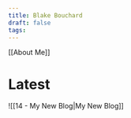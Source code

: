 ```yaml
---
title: Blake Bouchard
draft: false
tags:
---
```

[[About Me]]
# Latest
![[14 - My New Blog|My New Blog]]